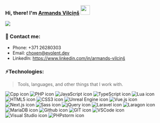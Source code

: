 <h3>
    Hi, there! I'm <a href="https://github.com/choxen/">Armands Vilciņš</a>
    <img src="https://raw.githubusercontent.com/MartinHeinz/MartinHeinz/master/wave.gif" width="30px">
</h3>

<a href="https://git.io/typing-svg">
    <img src="https://readme-typing-svg.demolab.com?font=Fira+Code&weight=600&pause=1000&color=AAB0B6&center=false&width=435&height=35&lines=Full-stack+web+and+game+developer;2%4B+years+of+coding+experience;Always+learning+new+things">
</a>

### 📖 Contact me:
- Phone: +371 26280303
- Email: choxen@evolent.dev
- LinkedIn: https://www.linkedin.com/in/armands-vilciņš

### ⚡Technologies:
> Tools, languages, and other things that I work with.
<p>
    <img src="https://img.shields.io/badge/C%2B%2B-00599C?style=for-the-badge&logo=c%2B%2B&logoColor=white" alt="Cpp icon">
    <img src="https://img.shields.io/badge/PHP-777BB4?style=for-the-badge&logo=php&logoColor=white" alt="PHP icon">
    <img src="https://img.shields.io/badge/JavaScript-323330?style=for-the-badge&logo=javascript&logoColor=F7DF1E" alt="JavaScript icon">
    <img src="https://img.shields.io/badge/TypeScript-007ACC?style=for-the-badge&logo=typescript&logoColor=white"alt="TypeScript icon">
    <img src="https://img.shields.io/badge/Lua-2C2D72?style=for-the-badge&logo=lua&logoColor=white"alt="Lua icon">
    <img src="https://img.shields.io/badge/HTML5-E34F26?style=for-the-badge&logo=html5&logoColor=white" alt="HTML5 icon">
    <img src="https://img.shields.io/badge/CSS3-1572B6?style=for-the-badge&logo=css3&logoColor=white"alt="CSS3 icon">
    <img src="https://img.shields.io/badge/-Unreal%20Engine-313131?style=for-the-badge&logo=unreal-engine&logoColor=white"alt="Unreal Engine icon">
    <img src="https://img.shields.io/badge/Vue%20js-35495E?style=for-the-badge&logo=vuedotjs&logoColor=4FC08D"alt="Vue.js icon">
    <img src="https://img.shields.io/badge/next%20js-000000?style=for-the-badge&logo=nextdotjs&logoColor=white"alt="Next.js icon">
    <img src="https://img.shields.io/badge/Sass-CC6699?style=for-the-badge&logo=sass&logoColor=white"alt="Sass icon">
    <img src="https://img.shields.io/badge/jQuery-0769AD?style=for-the-badge&logo=jquery&logoColor=white"alt="jQuery icon">
    <img src="https://img.shields.io/badge/Laravel-FF2D20?style=for-the-badge&logo=laravel&logoColor=white" alt="Laravel icon">
    <img src="https://img.shields.io/badge/Laragon-0E83CD?style=for-the-badge&logo=Laragon&logoColor=white" alt="Laragon icon">
    <img src="https://img.shields.io/badge/MariaDB-003545?style=for-the-badge&logo=mariadb&logoColor=white"alt="MariaDB icon">
    <img src="https://img.shields.io/badge/GitHub-100000?style=for-the-badge&logo=github&logoColor=white"alt="Github icon">
    <img src="https://img.shields.io/badge/GIT-E44C30?style=for-the-badge&logo=git&logoColor=white"alt="GIT icon">
    <img src="https://img.shields.io/badge/VSCode-0078D4?style=for-the-badge&logo=visual%20studio%20code&logoColor=white"alt="VSCode icon">
    <img src="https://img.shields.io/badge/Visual_Studio-5C2D91?style=for-the-badge&logo=visual%20studio&logoColor=white"alt="Visual Studio icon">
    <img src="https://img.shields.io/badge/-PHPStorm-181717?style=for-the-badge&logo=phpstorm&logoColor=white"alt="PHPstorm icon">
</p>
